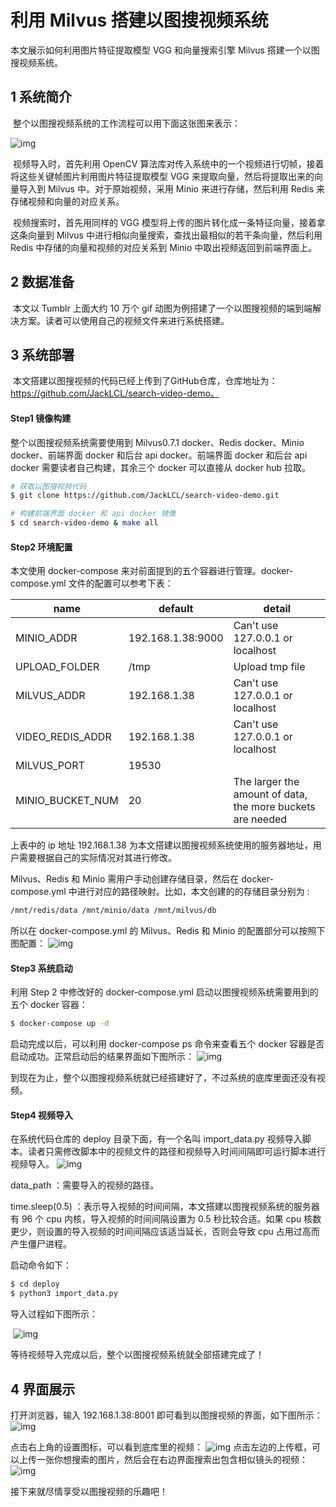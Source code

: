 # 利用 Milvus 搭建以图搜视频系统

本文展示如何利用图片特征提取模型 VGG 和向量搜索引擎 Milvus 搭建一个以图搜视频系统。

## 1 系统简介

​    整个以图搜视频系统的工作流程可以用下面这张图来表示：

![img](https://qqadapt.qpic.cn/txdocpic/0/96877aa0daf30039febde63551da6667/0?w=1830&h=394)            

​       视频导入时，首先利用 OpenCV 算法库对传入系统中的一个视频进行切帧，接着将这些关键帧图片利用图片特征提取模型 VGG 来提取向量，然后将提取出来的向量导入到 Milvus 中。对于原始视频，采用 Minio 来进行存储，然后利用 Redis 来存储视频和向量的对应关系。

​		视频搜索时，首先用同样的 VGG 模型将上传的图片转化成一条特征向量，接着拿这条向量到 Milvus 中进行相似向量搜索，查找出最相似的若干条向量，然后利用 Redis 中存储的向量和视频的对应关系到 Minio 中取出视频返回到前端界面上。

## **2 数据准备**

​		本文以 Tumblr 上面大约 10 万个 gif 动图为例搭建了一个以图搜视频的端到端解决方案。读者可以使用自己的视频文件来进行系统搭建。

## **3 系统部署**

​		本文搭建以图搜视频的代码已经上传到了GitHub仓库，仓库地址为：https://github.com/JackLCL/search-video-demo。

#### **Step1 镜像构建**

整个以图搜视频系统需要使用到 Milvus0.7.1 docker、Redis docker、Minio docker、前端界面 docker 和后台 api docker。前端界面 docker 和后台 api docker 需要读者自己构建，其余三个 docker 可以直接从 docker hub 拉取。

```bash
# 获取以图搜视频代码
$ git clone https://github.com/JackLCL/search-video-demo.git

# 构建前端界面 docker 和 api docker 镜像
$ cd search-video-demo & make all
```

#### **Step2 环境配置**

本文使用 docker-compose 来对前面提到的五个容器进行管理。docker-compose.yml 文件的配置可以参考下表：

| **name**         | **default**       | **detail**                                                 |
| ---------------- | ----------------- | ---------------------------------------------------------- |
| MINIO_ADDR       | 192.168.1.38:9000 | Can't use 127.0.0.1 or localhost                           |
| UPLOAD_FOLDER    | /tmp              | Upload tmp file                                            |
| MILVUS_ADDR      | 192.168.1.38      | Can't use 127.0.0.1 or localhost                           |
| VIDEO_REDIS_ADDR | 192.168.1.38      | Can't use 127.0.0.1 or localhost                           |
| MILVUS_PORT      | 19530             |                                                            |
| MINIO_BUCKET_NUM | 20                | The larger the amount of data, the more buckets are needed |

上表中的 ip 地址 192.168.1.38 为本文搭建以图搜视频系统使用的服务器地址，用户需要根据自己的实际情况对其进行修改。

Milvus、Redis 和 Minio 需用户手动创建存储目录，然后在 docker-compose.yml 中进行对应的路径映射。比如，本文创建的的存储目录分别为 :

```bash
/mnt/redis/data /mnt/minio/data /mnt/milvus/db
```

所以在 docker-compose.yml 的 Milvus、Redis 和 Minio 的配置部分可以按照下图配置：            ![img](https://qqadapt.qpic.cn/txdocpic/0/33f477bf0a4c247c1f40dfe0f0a070ee/0?w=949&h=852)            

#### **Step3 系统启动**

利用 Step 2 中修改好的 docker-compose.yml 启动以图搜视频系统需要用到的五个 docker 容器：

```bash
$ docker-compose up -d
```

启动完成以后，可以利用 docker-compose ps 命令来查看五个 docker 容器是否启动成功。正常启动后的结果界面如下图所示：            ![img](https://qqadapt.qpic.cn/txdocpic/0/1f9e2c2398f82075c854ed97169e4133/0?w=1926&h=291)            

到现在为止，整个以图搜视频系统就已经搭建好了，不过系统的底库里面还没有视频。

#### **Step4 视频导入**

在系统代码仓库的 deploy 目录下面，有一个名叫 import_data.py 视频导入脚本。读者只需修改脚本中的视频文件的路径和视频导入时间间隔即可运行脚本进行视频导入。        ![img](https://qqadapt.qpic.cn/txdocpic/0/0b5f1eb7db6e2066f5a68515d7ca95dd/0?w=1476&h=1218)            

data_path ：需要导入的视频的路径。

time.sleep(0.5) ：表示导入视频的时间间隔，本文搭建以图搜视频系统的服务器有 96 个 cpu 内核，导入视频的时间间隔设置为 0.5 秒比较合适。如果 cpu 核数更少，则设置的导入视频的时间间隔应该适当延长，否则会导致 cpu 占用过高而产生僵尸进程。

启动命令如下：

```bash
$ cd deploy
$ python3 import_data.py
```

导入过程如下图所示：

​            ![img](https://qqadapt.qpic.cn/txdocpic/0/8d5184b5d4e852d682e672ed4de77843/0?w=567&h=720)            

等待视频导入完成以后，整个以图搜视频系统就全部搭建完成了！

## **4 界面展示**

打开浏览器，输入 192.168.1.38:8001 即可看到以图搜视频的界面，如下图所示：            ![img](https://qqadapt.qpic.cn/txdocpic/0/4c560007d4a03b3bb6095db901e9d66f/0?w=3840&h=1876)            

点击右上角的设置图标，可以看到底库里的视频： ![img](https://qqadapt.qpic.cn/txdocpic/0/de5ec25888c70c5fd720494141bc1a29/0?w=3840&h=1876)
点击左边的上传框，可以上传一张你想搜索的图片，然后会在右边界面搜索出包含相似镜头的视频：            ![img](https://qqadapt.qpic.cn/txdocpic/0/2ba508df33ccb69d02fdd52a7f446ae5/0?w=3840&h=1876)            

接下来就尽情享受以图搜视频的乐趣吧！
